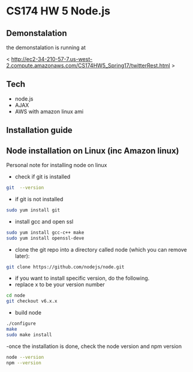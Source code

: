 # CS174 HW 5 Node.js

## Demonstalation
the demonstalation is running at

< http://ec2-34-210-57-7.us-west-2.compute.amazonaws.com/CS174HW5_Spring17/twitterRest.html >


## Tech
- node.js
- AJAX
- AWS with amazon linux ami

## Installation guide

## Node installation on Linux (inc Amazon linux)
Personal note for installing node on linux
- check if git is installed
```sh
git  --version
```
- if git is not installed
```sh
sudo yum install git
```
- install gcc and open ssl
```sh
sudo yum install gcc-c++ make
sudo yum install openssl-deve
```
- clone the git repo into a directory called node (which you can remove later):
```sh
git clone https://github.com/nodejs/node.git
```
- if you want to install specific version, do the following.
- replace x to be your version number
```sh
cd node
git checkout v6.x.x
```
- build node
```sh
./configure
make
sudo make install
```
-once the installation is done, check the node version and npm version
```sh
node --version
npm --version
```
